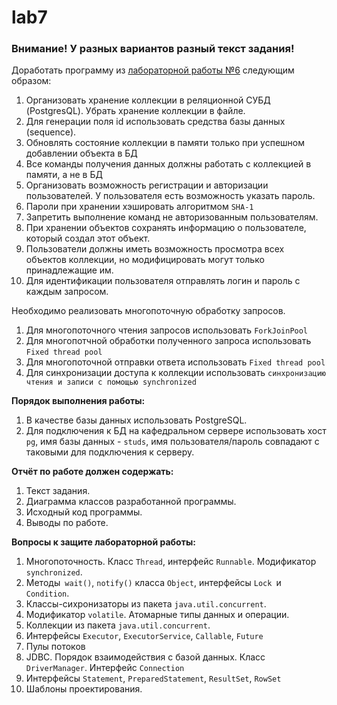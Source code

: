 # lab7
<div id="_pbportletlab7_WAR_pbportlet_pb-lab7-text"><h3>Внимание! У разных вариантов разный текст задания!</h3> <p>Доработать программу из <a href="#lab6">лабораторной работы №6</a> следующим образом:</p> <ol><li>Организовать хранение коллекции в реляционной СУБД (PostgresQL). Убрать хранение коллекции в файле.</li><li>Для генерации поля id использовать средства базы данных (sequence).</li><li>Обновлять состояние коллекции в памяти только при успешном добавлении объекта в БД</li><li>Все команды получения данных должны работать с коллекцией в памяти, а не в БД</li><li>Организовать возможность регистрации и авторизации пользователей. У пользователя есть возможность указать пароль.</li><li>Пароли при хранении хэшировать алгоритмом <code>SHA-1</code></li><li>Запретить выполнение команд не авторизованным пользователям.</li><li>При хранении объектов сохранять информацию о пользователе, который создал этот объект.</li><li>Пользователи должны иметь возможность просмотра всех объектов коллекции, но модифицировать могут только принадлежащие им.</li><li>Для идентификации пользователя отправлять логин и пароль с каждым запросом.</li></ol> <p>Необходимо реализовать многопоточную обработку запросов.</p> <ol><li>Для многопоточного чтения запросов использовать <code>ForkJoinPool</code></li><li>Для многопотчной обработки полученного запроса использовать <code>Fixed thread pool</code></li><li>Для многопоточной отправки ответа использовать <code>Fixed thread pool</code></li><li>Для синхронизации доступа к коллекции использовать <code>синхронизацию чтения и записи с помощью synchronized</code></li></ol></div>
<p><strong>Порядок выполнения работы:</strong></p>
<ol>
	<li>В качестве базы данных использовать PostgreSQL.</li>
	<li>Для подключения к БД на кафедральном сервере использовать хост <code>pg</code>, имя базы данных - <code>studs</code>, имя пользователя/пароль совпадают с таковыми для подключения к серверу.</li>
</ol>

<p><strong>Отчёт по работе должен содержать:</strong></p>

<ol>
	<li>Текст задания.</li>
	<li>Диаграмма классов разработанной программы.</li>
	<li>Исходный код программы.</li>
	<li>Выводы по работе.</li>
</ol>

<p><strong>Вопросы к защите лабораторной работы:</strong></p>

<ol>
	<li>Многопоточность. Класс <code>Thread</code>, интерфейс <code>Runnable</code>. Модификатор <code>synchronized</code>.</li>
	<li>Методы<code> wait()</code>, <code>notify()</code> класса <code>Object</code>, интерфейсы <code>Lock </code>и <code>Condition</code>.</li>
	<li>Классы-сихронизаторы из пакета <code>java.util.concurrent</code>.</li>
	<li>Модификатор <code>volatile</code>. Атомарные типы данных и операции.</li>
	<li>Коллекции из пакета <code>java.util.concurrent</code>.</li>
	<li>Интерфейсы <code>Executor</code>, <code>ExecutorService</code>, <code>Callable</code>, <code>Future</code></li>
	<li>Пулы потоков</li>
	<li>JDBC. Порядок взаимодействия с базой данных.&nbsp;Класс <code>DriverManager</code>. Интерфейс <code>Connection</code></li>
	<li>Интерфейсы <code>Statement</code>, <code>PreparedStatement</code>, <code>ResultSet</code>, <code>RowSet</code></li>
	<li>Шаблоны проектирования.</li>
</ol>
</div>
	</div>
